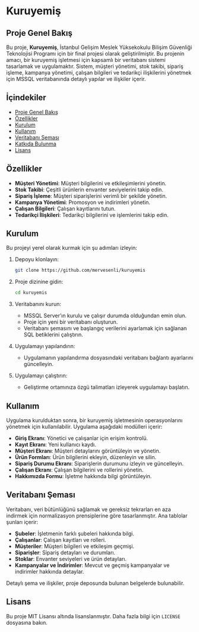 # Kuruyemiş

## Proje Genel Bakış
Bu proje, **Kuruyemiş**, İstanbul Gelişim Meslek Yüksekokulu Bilişim Güvenliği Teknolojisi Programı için bir final projesi olarak geliştirilmiştir. Bu projenin amacı, bir kuruyemiş işletmesi için kapsamlı bir veritabanı sistemi tasarlamak ve uygulamaktır. Sistem, müşteri yönetimi, stok takibi, sipariş işleme, kampanya yönetimi, çalışan bilgileri ve tedarikçi ilişkilerini yönetmek için MSSQL veritabanında detaylı yapılar ve ilişkiler içerir.

## İçindekiler
- [Proje Genel Bakış](#proje-genel-bakış)
- [Özellikler](#özellikler)
- [Kurulum](#kurulum)
- [Kullanım](#kullanım)
- [Veritabanı Şeması](#veritabanı-şeması)
- [Katkıda Bulunma](#katkıda-bulunma)
- [Lisans](#lisans)

## Özellikler
- **Müşteri Yönetimi**: Müşteri bilgilerini ve etkileşimlerini yönetin.
- **Stok Takibi**: Çeşitli ürünlerin envanter seviyelerini takip edin.
- **Sipariş İşleme**: Müşteri siparişlerini verimli bir şekilde yönetin.
- **Kampanya Yönetimi**: Promosyon ve indirimleri yönetin.
- **Çalışan Bilgileri**: Çalışan kayıtlarını tutun.
- **Tedarikçi İlişkileri**: Tedarikçi bilgilerini ve işlemlerini takip edin.

## Kurulum
Bu projeyi yerel olarak kurmak için şu adımları izleyin:

1. Depoyu klonlayın:
    ```bash
    git clone https://github.com/mervesenli/kuruyemis
    ```

2. Proje dizinine gidin:
    ```bash
    cd kuruyemis
    ```

3. Veritabanını kurun:
    - MSSQL Server’ın kurulu ve çalışır durumda olduğundan emin olun.
    - Proje için yeni bir veritabanı oluşturun.
    - Veritabanı şemasını ve başlangıç verilerini ayarlamak için sağlanan SQL betiklerini çalıştırın.

4. Uygulamayı yapılandırın:
    - Uygulamanın yapılandırma dosyasındaki veritabanı bağlantı ayarlarını güncelleyin.

5. Uygulamayı çalıştırın:
    - Geliştirme ortamınıza özgü talimatları izleyerek uygulamayı başlatın.

## Kullanım
Uygulama kurulduktan sonra, bir kuruyemiş işletmesinin operasyonlarını yönetmek için kullanılabilir. Uygulama aşağıdaki modülleri içerir:

- **Giriş Ekranı**: Yönetici ve çalışanlar için erişim kontrolü.
- **Kayıt Ekranı**: Yeni kullanıcı kaydı.
- **Müşteri Ekranı**: Müşteri detaylarını görüntüleyin ve yönetin.
- **Ürün Formları**: Ürün bilgilerini ekleyin, düzenleyin ve silin.
- **Sipariş Durumu Ekranı**: Siparişlerin durumunu izleyin ve güncelleyin.
- **Çalışan Ekranı**: Çalışan bilgilerini ve rollerini yönetin.
- **Hakkımızda Formu**: İşletme hakkında bilgi görüntüleyin.

## Veritabanı Şeması
Veritabanı, veri bütünlüğünü sağlamak ve gereksiz tekrarları en aza indirmek için normalizasyon prensiplerine göre tasarlanmıştır. Ana tablolar şunları içerir:

- **Şubeler**: İşletmenin farklı şubeleri hakkında bilgi.
- **Çalışanlar**: Çalışan kayıtları ve rolleri.
- **Müşteriler**: Müşteri bilgileri ve etkileşim geçmişi.
- **Siparişler**: Sipariş detayları ve durumları.
- **Stoklar**: Envanter seviyeleri ve ürün detayları.
- **Kampanyalar ve İndirimler**: Mevcut ve geçmiş kampanyalar ve indirimler hakkında detaylar.

Detaylı şema ve ilişkiler, proje deposunda bulunan belgelerde bulunabilir.

## Lisans
Bu proje MIT Lisansı altında lisanslanmıştır. Daha fazla bilgi için `LICENSE` dosyasına bakın.
